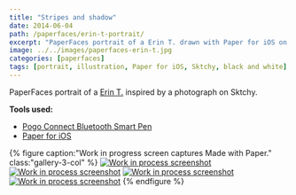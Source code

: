 ```yaml
---
title: "Stripes and shadow"
date: 2014-06-04
path: /paperfaces/erin-t-portrait/
excerpt: "PaperFaces portrait of a Erin T. drawn with Paper for iOS on an iPad."
image: ../../images/paperfaces-erin-t.jpg
categories: [paperfaces]
tags: [portrait, illustration, Paper for iOS, Sktchy, black and white]
---
```


PaperFaces portrait of a [Erin T.](https://sktchy.com/SUIJtH) inspired by a photograph on Sktchy.

**Tools used:**

- [Pogo Connect Bluetooth Smart Pen](https://www.amazon.com/gp/product/B009K448L4/ref=as_li_ss_tl?ie=UTF8&camp=1789&creative=390957&creativeASIN=B009K448L4&linkCode=as2&tag=mademist-20)
- [Paper for iOS](https://paper.bywetransfer.com/)

{% figure caption:"Work in progress screen captures Made with Paper." class:"gallery-3-col" %}
[![Work in process screenshot](../../images/paperfaces-erin-t-process-1-600.jpg)](../../images/paperfaces-erin-t-process-1-lg.jpg) [![Work in process screenshot](../../images/paperfaces-erin-t-process-2-600.jpg)](../../images/paperfaces-erin-t-process-2-lg.jpg) [![Work in process screenshot](../../images/paperfaces-erin-t-process-3-600.jpg)](../../images/paperfaces-erin-t-process-3-lg.jpg) [![Work in process screenshot](../../images/paperfaces-erin-t-process-4-600.jpg)](../../images/paperfaces-erin-t-process-4-lg.jpg)
{% endfigure %}
